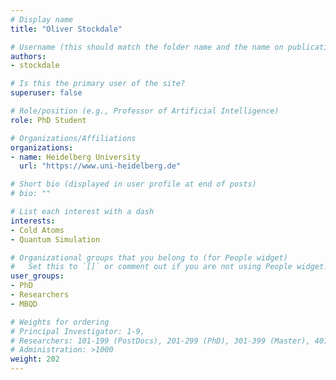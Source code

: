 ```yaml
---
# Display name
title: "Oliver Stockdale"

# Username (this should match the folder name and the name on publications)
authors:
- stockdale

# Is this the primary user of the site?
superuser: false

# Role/position (e.g., Professor of Artificial Intelligence)
role: PhD Student

# Organizations/Affiliations
organizations:
- name: Heidelberg University
  url: "https://www.uni-heidelberg.de"

# Short bio (displayed in user profile at end of posts)
# bio: ""

# List each interest with a dash
interests:
- Cold Atoms
- Quantum Simulation

# Organizational groups that you belong to (for People widget)
#   Set this to `[]` or comment out if you are not using People widget.
user_groups:
- PhD
- Researchers
- MBQD

# Weights for ordering
# Principal Investigator: 1-9,
# Researchers: 101-199 (PostDocs), 201-299 (PhD), 301-399 (Master), 401-499 (Bachelor)
# Administration: >1000
weight: 202
---
```

